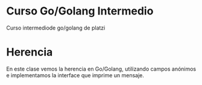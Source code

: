 # Curso Go/Golang Intermedio

Curso intermediode go/golang de platzi


# Herencia 

En este clase vemos la herencia en Go/Golang, utilizando campos anónimos e implementamos la interface que imprime un mensaje.